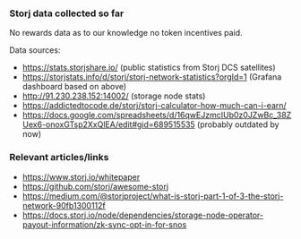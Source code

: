### Storj data collected so far

No rewards data as to our knowledge no token incentives paid.

Data sources:
* https://stats.storjshare.io/ (public statistics from Storj DCS satellites)
* https://storjstats.info/d/storj/storj-network-statistics?orgId=1 (Grafana dashboard based on above)
* http://91.230.238.152:14002/ (storage node stats)
* https://addictedtocode.de/storj/storj-calculator-how-much-can-i-earn/
* https://docs.google.com/spreadsheets/d/16qwEJzmcIUb0z0JZwBc_38ZUex6-onoxGTsp2XxQlEA/edit#gid=689515535 (probably outdated by now)



### Relevant articles/links

- https://www.storj.io/whitepaper
- https://github.com/storj/awesome-storj
- https://medium.com/@storjproject/what-is-storj-part-1-of-3-the-storj-network-90fb1300112f
- https://docs.storj.io/node/dependencies/storage-node-operator-payout-information/zk-sync-opt-in-for-snos
